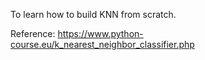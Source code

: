 To learn how to build KNN from scratch.

Reference: https://www.python-course.eu/k_nearest_neighbor_classifier.php
